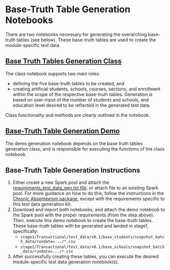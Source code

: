 # Base-Truth Table Generation Notebooks

There are two notebooks necessary for generating the overarching base-truth tables (see below). These base-truth tables are used to create the module-specific test data.

## [Base Truth Tables Generation Class](https://github.com/microsoft/OpenEduAnalytics/blob/main/modules/module_test_data_generation_kit/notebook/test_data_generation_py.ipynb)

The class notebook supports two main roles:
- defining the five base-truth tables to be created, and
- creating artificial students, schools, courses, sections, and enrollment within the scope of the respective base-truth tables. Generation is based on user-input of the number of students and schools, and education level desired to be reflected in the generated test data.

Class functionality and methods are clearly outlined in the notebook.

## [Base-Truth Table Generation Demo](https://github.com/microsoft/OpenEduAnalytics/blob/main/modules/module_test_data_generation_kit/notebook/test_data_gen_demo.ipynb)

The demo generation notebook depends on the base truth tables generation class, and is responsible for executing the functions of the class notebook.

## Base-Truth Table Generation Instructions

1. Either create a new Spark pool and attach the [requirements_test_data_gen.txt file](https://github.com/microsoft/OpenEduAnalytics/blob/main/modules/module_test_data_generation_kit/notebook/requirements_test_data_gen.txt), or attach file to an existing Spark pool. For more guidance on how to do this, follow the instructions in the [Chronic Absenteeism package](https://github.com/microsoft/OpenEduAnalytics/tree/main/packages/package_catalog/Predicting_Chronic_Absenteeism/pipelines#creating-an-apache-spark-pool-with-package-requirements), except with the requirements specific to this test data generation kit.
2. Download and import both notebooks, and attach the demo notebook to the Spark pool with the proper requirements (from the step above). Then, execute this demo notebook to create the base-truth tables. These base-truth tables with be generated and landed in stage1, specifically:
    * ```stage1/Transactional/test_data/v0.1/base_students/snapshot_batch_data/rundate=.../*.csv```
    * ```stage1/Transactional/test_data/v0.1/base_schools/snapshot_batch_data/rundate=.../*.csv```
3. After successfully creating these tables, you can execute the desired module-specific test data generation notebook(s).
